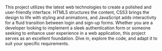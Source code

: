 This project utilizes the latest web technologies to create a polished and user-friendly interface. HTML5 structures the content, CSS3 brings the design to life with styling and animations, and JavaScript adds interactivity for a fluid transition between login and sign-up forms. Whether you are a developer looking to implement a sleek authentication form or someone seeking to enhance user experience in a web application, this project serves as an excellent foundation. Dive in, explore the code, and adapt it to suit your specific requirements.
